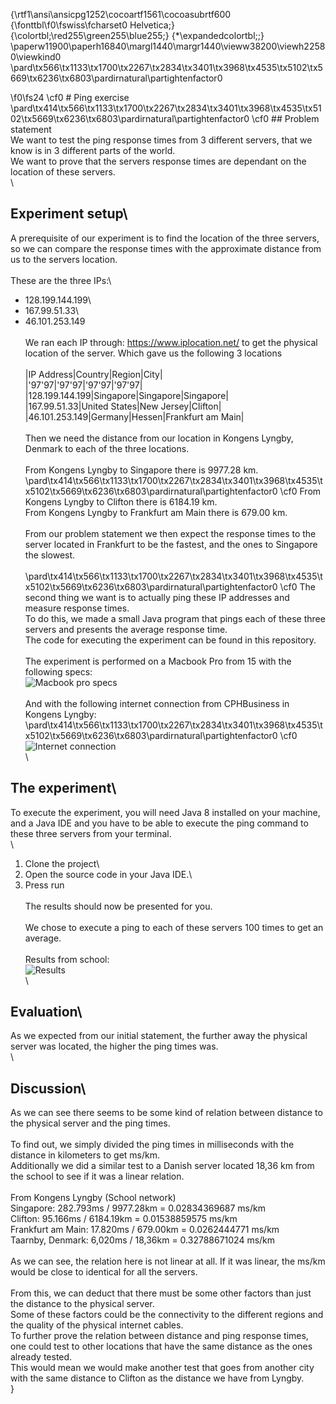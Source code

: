 {\rtf1\ansi\ansicpg1252\cocoartf1561\cocoasubrtf600
{\fonttbl\f0\fswiss\fcharset0 Helvetica;}
{\colortbl;\red255\green255\blue255;}
{\*\expandedcolortbl;;}
\paperw11900\paperh16840\margl1440\margr1440\vieww38200\viewh22580\viewkind0
\pard\tx566\tx1133\tx1700\tx2267\tx2834\tx3401\tx3968\tx4535\tx5102\tx5669\tx6236\tx6803\pardirnatural\partightenfactor0

\f0\fs24 \cf0 # Ping exercise\
\pard\tx414\tx566\tx1133\tx1700\tx2267\tx2834\tx3401\tx3968\tx4535\tx5102\tx5669\tx6236\tx6803\pardirnatural\partightenfactor0
\cf0 ## Problem statement\
We want to test the ping response times from 3 different servers, that we know is in 3 different parts of the world.\
We want to prove that the servers response times are dependant on the location of these servers.\
\
## Experiment setup\
A prerequisite of our experiment is to find the location of the three servers, so we can compare the response times with the approximate distance from us to the servers location.\
\
These are the three IPs:\
- 128.199.144.199\
- 167.99.51.33\
- 46.101.253.149\
\
We ran each IP through: https://www.iplocation.net/ to get the physical location of the server. Which gave us the following 3 locations\
\
|IP Address|Country|Region|City|\
|\'97\'97|\'97\'97|\'97\'97|\'97\'97|\
|128.199.144.199|Singapore|Singapore|Singapore|\
|167.99.51.33|United States|New Jersey|Clifton|\
|46.101.253.149|Germany|Hessen|Frankfurt am Main|\
\
Then we need the distance from our location in Kongens Lyngby, Denmark to each of the three locations.\
\
From Kongens Lyngby to Singapore there is 9977.28 km.\
\pard\tx414\tx566\tx1133\tx1700\tx2267\tx2834\tx3401\tx3968\tx4535\tx5102\tx5669\tx6236\tx6803\pardirnatural\partightenfactor0
\cf0 From Kongens Lyngby to Clifton there is 6184.19 km.\
From Kongens Lyngby to Frankfurt am Main there is 679.00 km.\
\
From our problem statement we then expect the response times to the server located in Frankfurt to be the fastest, and the ones to Singapore the slowest.\
\
\pard\tx414\tx566\tx1133\tx1700\tx2267\tx2834\tx3401\tx3968\tx4535\tx5102\tx5669\tx6236\tx6803\pardirnatural\partightenfactor0
\cf0 The second thing we want is to actually ping these IP addresses and measure response times.\
To do this, we made a small Java program that pings each of these three servers and presents the average response time.\
The code for executing the experiment can be found in this repository. \
\
The experiment is performed on a Macbook Pro from 15 with the following specs:\
![Macbook pro specs](https://github.com/rawimage.png)\
\
And with the following internet connection from CPHBusiness in Kongens Lyngby:\
\pard\tx414\tx566\tx1133\tx1700\tx2267\tx2834\tx3401\tx3968\tx4535\tx5102\tx5669\tx6236\tx6803\pardirnatural\partightenfactor0
\cf0 ![Internet connection](https://github.com/rawimage.png)\
\
## The experiment\
To execute the experiment, you will need Java 8 installed on your machine, and a Java IDE and you have to be able to execute the ping command to these three servers from your terminal.\
\
1. Clone the project\
2. Open the source code in your Java IDE.\
3. Press run\
\
The results should now be presented for you.\
\
We chose to execute a ping to each of these servers 100 times to get an average.\
\
Results from school:\
![Results](https://github.com/rawimage.png)\
\
## Evaluation\
As we expected from our initial statement, the further away the physical server was located, the higher the ping times was. \
\
## Discussion\
As we can see there seems to be some kind of relation between distance to the physical server and the ping times.\
\
To find out, we simply divided the ping times in milliseconds with the distance in kilometers to get ms/km. \
Additionally we did a similar test to a Danish server located 18,36 km from the school to see if it was a linear relation.\
\
From Kongens Lyngby (School network)\
Singapore: 282.793ms / 9977.28km = 0.02834369687 ms/km\
Clifton: 95.166ms / 6184.19km = 0.01538859575 ms/km\
Frankfurt am Main: 17.820ms / 679.00km = 0.0262444771 ms/km\
Taarnby, Denmark: 6,020ms / 18,36km = 0.32788671024 ms/km\
\
As we can see, the relation here is not linear at all. If it was linear, the ms/km would be close to identical for all the servers. \
\
From this, we can deduct that there must be some other factors than just the distance to the physical server.\
Some of these factors could be the connectivity to the different regions and the quality of the physical internet cables.\
To further prove the relation between distance and ping response times, one could test to other locations that have the same distance as the ones already tested.\
This would mean we would make another test that goes from another city with the same distance to Clifton as the distance we have from Lyngby.\
}